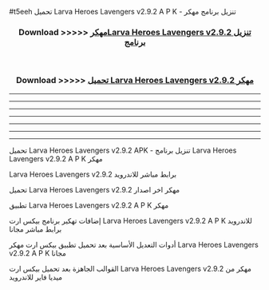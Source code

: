 #t5eeh تحميل Larva Heroes Lavengers v2.9.2 A P K - تنزيل برنامج مهكر



<div align="center">
<h3>Download >>>>> <a href="https://runaway1.web.app/?sq=Larva Heroes Lavengers v2.9.2">مهكرLarva Heroes Lavengers v2.9.2 تنزيل برنامج</a></h3><br>

<h3>Download >>>>> <a href="https://runaway1.web.app/?sq=Larva Heroes Lavengers v2.9.2">تحميل Larva Heroes Lavengers v2.9.2 مهكر</a></h3>
</div>


----------------------------------------------------------

----------------------------------------------------------

----------------------------------------------------------

----------------------------------------------------------

----------------------------------------------------------

----------------------------------------------------------

----------------------------------------------------------

تحميل Larva Heroes Lavengers v2.9.2 APK - تنزيل برنامج Larva Heroes Lavengers v2.9.2 A P K مهكر

Larva Heroes Lavengers v2.9.2 برابط مباشر للاندرويد

تحميل Larva Heroes Lavengers v2.9.2 مهكر اخر اصدار

تطبيق Larva Heroes Lavengers v2.9.2 A P K مهكر

إضافات تهكير برنامج بيكس ارت Larva Heroes Lavengers v2.9.2 A P K للاندرويد برابط مباشر مجانا

أدوات التعديل الأساسية بعد تحميل تطبيق بيكس ارت مهكر Larva Heroes Lavengers v2.9.2 A P K مجانا

القوالب الجاهزة بعد تحميل بيكس ارت Larva Heroes Lavengers v2.9.2 مهكر من ميديا فاير للاندرويد


